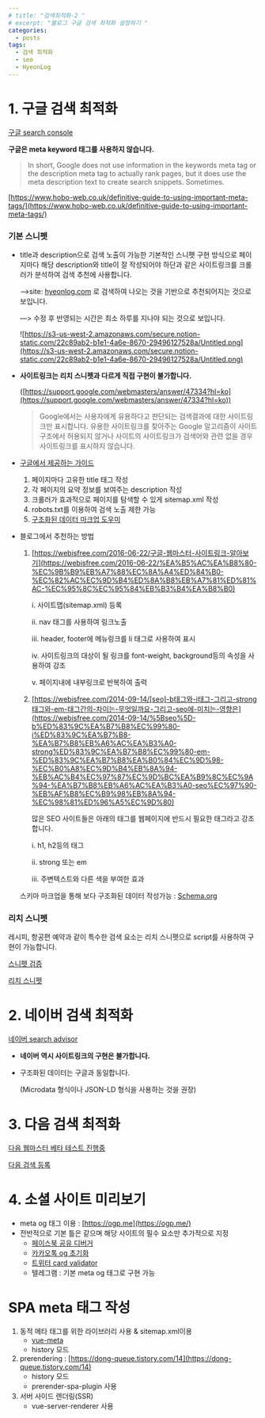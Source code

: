 ```yaml
---
# title: "검색최적화-2 "
# excerpt: "블로그 구글 검색 최적화 설정하기 "
categories:
  - posts
tags:
  - 검색 최적화
  - seo
  - HyeonLog
---
```


# 1. 구글 검색 최적화

[구글 search console](https://developers.google.com/search/docs/data-types/article?hl=ko) 

**구글은 meta keyword 태그를 사용하지 않습니다.** 
> In short, Google does not use information in the keywords meta tag or the description meta tag to actually rank pages, but it does use the meta description text to create search snippets. Sometimes.

[https://www.hobo-web.co.uk/definitive-guide-to-using-important-meta-tags/](https://www.hobo-web.co.uk/definitive-guide-to-using-important-meta-tags/)

### 기본 스니펫

- title과 description으로 검색 노출이 가능한 기본적인 스니펫 구현 방식으로 페이지마다 해당  description와 title이 잘 작성되어야 하단과 같은 사이트링크를 크롤러가 분석하여 검색 추천에 사용합니다.

    —>site: [hyeonlog.com](https://hyeonlog.com/) 로 검색하여 나오는 것을 기반으로 추천되어지는 것으로 보입니다. 

    —> 수정 후 반영되는 시간은 최소 하루를 지나야 되는 것으로 보입니다. 

    ![https://s3-us-west-2.amazonaws.com/secure.notion-static.com/22c89ab2-b1e1-4a6e-8670-29496127528a/Untitled.png](https://s3-us-west-2.amazonaws.com/secure.notion-static.com/22c89ab2-b1e1-4a6e-8670-29496127528a/Untitled.png)

- **사이트링크는 리치 스니펫과 다르게 직접 구현이 불가합니다.**

    ([https://support.google.com/webmasters/answer/47334?hl=ko](https://support.google.com/webmasters/answer/47334?hl=ko))

    > Google에서는 사용자에게 유용하다고 판단되는 검색결과에 대한 사이트링크만 표시합니다. 유용한 사이트링크를 찾아주는 Google 알고리즘이 사이트 구조에서 허용되지 않거나 사이트의 사이트링크가 검색어와 관련 없을 경우 사이트링크를 표시하지 않습니다.

- [구글에서 제공하는 가이드](https://developers.google.com/search/docs/beginner/seo-starter-guide?hl=ko#find)
    1. 페이지마다 고유한 title 태그 작성
    2. 각 페이지의 요약 정보를 보여주는 description 작성
    3. 크롤러가 효과적으로 페이지를 탐색할 수 있게 sitemap.xml 작성
    4. robots.txt를 이용하여 검색 노출 제한 가능
    5. [구조화된 데이터 마크업 도우미](https://support.google.com/webmasters/answer/3069489#tag-web-page)

- 블로그에서 추천하는 방법
    1. [https://webisfree.com/2016-06-22/구글-웹마스터-사이트링크-알아보기](https://webisfree.com/2016-06-22/%EA%B5%AC%EA%B8%80-%EC%9B%B9%EB%A7%88%EC%8A%A4%ED%84%B0-%EC%82%AC%EC%9D%B4%ED%8A%B8%EB%A7%81%ED%81%AC-%EC%95%8C%EC%95%84%EB%B3%B4%EA%B8%B0)

        i. 사이트맵(sitemap.xml) 등록

        ii. nav 태그를 사용하여 링크노출

        iii. header, footer에 메뉴링크를 li 태그로 사용하여 표시

        iv. 사이트링크의 대상이 될 링크를 font-weight, background등의 속성을 사용하여 강조

        v. 페이지내에 내부링크로 반복하여 출력

    2. [https://webisfree.com/2014-09-14/[seo]-b태그와-i태그-그리고-strong태그와-em-태그간의-차이는-무엇일까요-그리고-seo에-미치는-영향은](https://webisfree.com/2014-09-14/%5Bseo%5D-b%ED%83%9C%EA%B7%B8%EC%99%80-i%ED%83%9C%EA%B7%B8-%EA%B7%B8%EB%A6%AC%EA%B3%A0-strong%ED%83%9C%EA%B7%B8%EC%99%80-em-%ED%83%9C%EA%B7%B8%EA%B0%84%EC%9D%98-%EC%B0%A8%EC%9D%B4%EB%8A%94-%EB%AC%B4%EC%97%87%EC%9D%BC%EA%B9%8C%EC%9A%94-%EA%B7%B8%EB%A6%AC%EA%B3%A0-seo%EC%97%90-%EB%AF%B8%EC%B9%98%EB%8A%94-%EC%98%81%ED%96%A5%EC%9D%80)

        많은 SEO 사이트들은 아래의 태그를 웹페이지에 반드시 필요한 태그라고 강조합니다.

        i. h1, h2등의 태그

        ii. strong 또는 em

        iii. 주변텍스트와 다른 색을 부여한 효과

    스키마 마크업을 통해 보다 구조화된 데이터 작성가능 : [Schema.org](http://schema.org/)

### 리치 스니펫

레시피, 항공편 예약과 같이 특수한 검색 요소는 리치 스니펫으로 script를 사용하여 구현이 가능합니다.

[스니펫 검증](https://search.google.com/test/rich-results) 

[리치 스니펫](https://developers.google.com/search/docs/guides/intro-structured-data?hl=ko)

# 2. 네이버 검색 최적화

[네이버 search advisor](https://searchadvisor.naver.com/)

- **네이버 역시 사이트링크의 구현은 불가합니다.**
- 구조화된 데이터는 구글과 동일합니다.

    (Microdata 형식이나 JSON-LD 형식을 사용하는 것을 권장)

# 3. 다음 검색 최적화

[다음 웹마스터 베타 테스트 진행중](https://webmaster.daum.net)

[다음 검색 등록](https://register.search.daum.net/index.daum)

# 4. 소셜 사이트 미리보기

- meta og 태그 이용 : [https://ogp.me](https://ogp.me/)
- 전반적으로 기본 틀은 같으며 해당 사이트의 필수 요소만 추가적으로 지정
    - [페이스북 공유 디버거](https://developers.facebook.com/tools/debug/?locale=ko_KR)
    - [카카오톡 og 초기화](https://developers.kakao.com/tool/clear/og)
    - [트위터 card validator](https://cards-dev.twitter.com/validator)
    - 텔레그램 : 기본 meta og 태그로 구현 가능

# SPA meta 태그 작성

1. 동적 메타 태그를 위한 라이브러리 사용 & sitemap.xml이용
    - [vue-meta](https://vue-meta.nuxtjs.org/)
    - history 모드
2. prerendering : [https://dong-queue.tistory.com/14](https://dong-queue.tistory.com/14)
    - history 모드
    - prerender-spa-plugin 사용
3. 서버 사이드 렌더링(SSR)
    - vue-server-renderer 사용